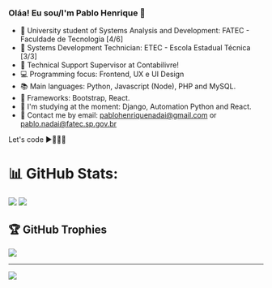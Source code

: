 ### Oláa! Eu sou/I'm Pablo Henrique 👋

- 📕 University student of Systems Analysis and Development: FATEC - Faculdade de Tecnologia [4/6]
- 🔭 Systems Development Technician: ETEC - Escola Estadual Técnica [3/3]
- 🍳 Technical Support Supervisor at Contabilivre!
- 💻 Programming focus: Frontend, UX e UI Design
- 📚 Main languages: Python, Javascript (Node), PHP and MySQL.
- 📒 Frameworks: Bootstrap, React.
- 🌱 I'm studying at the moment: Django, Automation Python and React.
- 💬 Contact me by email: pablohenriquenadai@gmail.com or pablo.nadai@fatec.sp.gov.br

Let's code ▶️👨‍💻💙

# 📊 GitHub Stats:
![](https://github-readme-streak-stats.herokuapp.com/?user=PabloHenrique&theme=dark&hide_border=true)
![](https://github-readme-stats.vercel.app/api/top-langs/?username=PabloHenrique&theme=dark&hide_border=true&include_all_commits=true&count_private=true&layout=compact)

## 🏆 GitHub Trophies
![](https://github-profile-trophy.vercel.app/?username=PabloHenrique&theme=onedark&no-frame=true&no-bg=true&margin-w=4)

---
[![](https://visitcount.itsvg.in/api?id=PabloHenrique&icon=1&color=0)](https://visitcount.itsvg.in)
